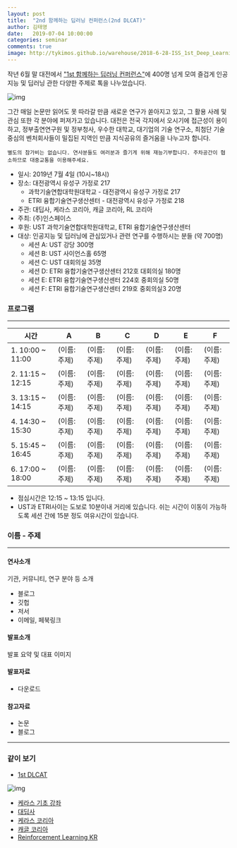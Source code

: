 ```yaml
---
layout: post
title:  "2nd 함께하는 딥러닝 컨퍼런스(2nd DLCAT)"
author: 김태영
date:   2019-07-04 10:00:00
categories: seminar
comments: true
image: http://tykimos.github.io/warehouse/2018-6-28-ISS_1st_Deep_Learning_Conference_All_Together_DLCAT_title1.png
---
```

작년 6월 말 대전에서 ["1st 함께하는 딥러닝 컨퍼런스"](https://tykimos.github.io/2018/06/28/ISS_1st_Deep_Learning_Conference_All_Together/)에 400명 넘게 모여 즐겁게 인공지능 및 딥러닝 관한 다양한 주제로 톡을 나누었습니다. 

![img](http://tykimos.github.io/warehouse/2018-6-28-ISS_1st_Deep_Learning_Conference_All_Together_DLCAT_title1.png)

그간 매일 논문만 읽어도 못 따라갈 만큼 새로운 연구가 쏟아지고 있고, 그 활용 사례 및 관심 또한 각 분야에 퍼져가고 있습니다. 대전은 전국 각지에서 오시기에 접근성이 용이하고, 정부출연연구원 및 정부청사, 우수한 대학교, 대기업의 기술 연구소, 최첨단 기술 중심의 벤처회사들이 밀집된 지역인 만큼 지식공유의 즐거움을 나누고자 합니다. 

    별도의 참가비는 없습니다. 연사분들도 여러분과 즐기게 위해 재능기부합니다. 주차공간이 협소하므로 대중교통을 이용해주세요.

* 일시: 2019년 7월 4일 (10시~18시)
* 장소: 대전광역시 유성구 가정로 217 
    * 과학기술연합대학원대학교 - 대전광역시 유성구 가정로 217 
    * ETRI 융합기술연구생산센터 - 대전광역시 유성구 가정로 218 
* 주관: 대딥사, 케라스 코리아, 캐글 코리아, RL 코리아
* 주최: (주)인스페이스
* 후원: UST 과학기술연합대학원대학교, ETRI 융합기술연구생산센터
* 대상: 인공지능 및 딥러닝에 관심있거나 관련 연구를 수행하시는 분들 (약 700명)
    * 세션 A: UST 강당 300명
    * 세션 B: UST 사이언스홀 65명
    * 세션 C: UST 대회의실 35명
    * 세션 D: ETRI 융합기술연구생산센터 212호 대회의실 180명
    * 세션 E: ETRI 융합기술연구생산센터 224호 중회의실 50명
    * 세션 F: ETRI 융합기술연구생산센터 219호 중회의실3 20명

### 프로그램
---

|시간|A|B|C|D|E|F|
|-|-|-|-|-|-|-|
|1. 10:00 ~ 11:00|(이름:주제)|(이름:주제)|(이름:주제)|(이름:주제)|(이름:주제)|(이름:주제)|
|2. 11:15 ~ 12:15|(이름:주제)|(이름:주제)|(이름:주제)|(이름:주제)|(이름:주제)|(이름:주제)|
|3. 13:15 ~ 14:15|(이름:주제)|(이름:주제)|(이름:주제)|(이름:주제)|(이름:주제)|(이름:주제)|
|4. 14:30 ~ 15:30|(이름:주제)|(이름:주제)|(이름:주제)|(이름:주제)|(이름:주제)|(이름:주제)|
|5. 15:45 ~ 16:45|(이름:주제)|(이름:주제)|(이름:주제)|(이름:주제)|(이름:주제)|(이름:주제)|
|6. 17:00 ~ 18:00|(이름:주제)|(이름:주제)|(이름:주제)|(이름:주제)|(이름:주제)|(이름:주제)|

* 점심시간은 12:15 ~ 13:15 입니다.
* UST과 ETRI사이는 도보로 10분이내 거리에 있습니다. 쉬는 시간이 이동이 가능하도록 세션 간에 15분 정도 여유시간이 있습니다.

### 이름 - 주제
---

#### 연사소개
기관, 커뮤니티, 연구 분야 등 소개

* 블로그
* 깃헙
* 저서
* 이메일, 페북링크

#### 발표소개
발표 요약 및 대표 이미지

#### 발표자료
* 다운로드

#### 참고자료
* 논문
* 블로그

---
### 같이 보기

* [1st DLCAT](https://tykimos.github.io/2018/06/28/ISS_1st_Deep_Learning_Conference_All_Together/)

![img](http://tykimos.github.io/warehouse/2018-6-28-ISS_1st_Deep_Learning_Conference_All_Together_DLCAT_title1.png)

* [케라스 기초 강좌](https://tykimos.github.io/lecture/)
* [대딥사](https://www.facebook.com/groups/ddeeps/?ref=bookmarks)
* [케라스 코리아](https://www.facebook.com/groups/KerasKorea/)
* [캐글 코리아](https://www.facebook.com/groups/KaggleKoreaOpenGroup/)
* [Reinforcement Learning KR](https://www.facebook.com/groups/ReinforcementLearningKR/)
